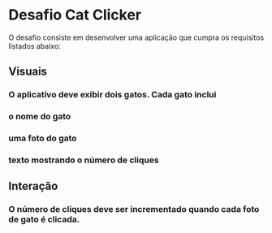# Desafio Cat Clicker

O desafio consiste em desenvolver uma aplicação que cumpra os requisitos listados abaixo:

## Visuais

### O aplicativo deve exibir dois gatos. Cada gato inclui
### o nome do gato
### uma foto do gato
### texto mostrando o número de cliques

## Interação

### O número de cliques deve ser incrementado quando cada foto de gato é clicada.